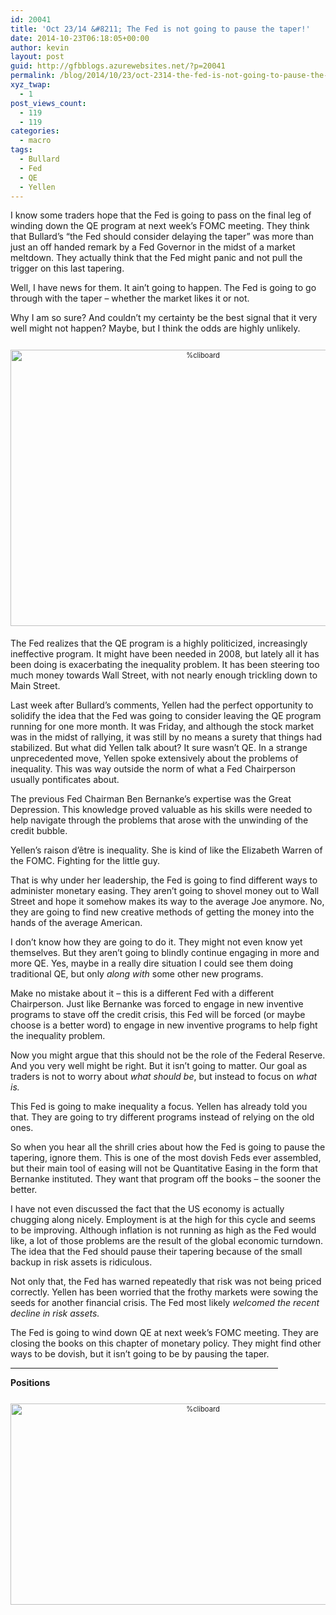 ```yaml
---
id: 20041
title: 'Oct 23/14 &#8211; The Fed is not going to pause the taper!'
date: 2014-10-23T06:18:05+00:00
author: kevin
layout: post
guid: http://gfbblogs.azurewebsites.net/?p=20041
permalink: /blog/2014/10/23/oct-2314-the-fed-is-not-going-to-pause-the-taper/
xyz_twap:
  - 1
post_views_count:
  - 119
  - 119
categories:
  - macro
tags:
  - Bullard
  - Fed
  - QE
  - Yellen
---
```

I know some traders hope that the Fed is going to pass on the final leg of winding down the QE program at next week&#8217;s FOMC meeting. They think that Bullard&#8217;s &#8220;the Fed should consider delaying the taper&#8221; was more than just an off handed remark by a Fed Governor in the midst of a market meltdown. They actually think that the Fed might panic and not pull the trigger on this last tapering. 

Well, I have news for them. It ain&#8217;t going to happen. The Fed is going to go through with the taper &#8211; whether the market likes it or not. 

Why I am so sure? And couldn&#8217;t my certainty be the best signal that it very well might not happen? Maybe, but I think the odds are highly unlikely.

<div style="width: image width px; font-size: 80%; text-align: center;">
  <a href="http://themacrotourist.com/pictures/Azure/oddsOct2314.png"><img class="size-full wp-image-14271" style="padding-top: 1.0em;padding-bottom: 0.5em;" alt="%cliboard" src="http://themacrotourist.com/pictures/Azure/oddsOct2314.png" width="600" height="442" /></a>
</div>

The Fed realizes that the QE program is a highly politicized, increasingly ineffective program. It might have been needed in 2008, but lately all it has been doing is exacerbating the inequality problem. It has been steering too much money towards Wall Street, with not nearly enough trickling down to Main Street.

Last week after Bullard&#8217;s comments, Yellen had the perfect opportunity to solidify the idea that the Fed was going to consider leaving the QE program running for one more month. It was Friday, and although the stock market was in the midst of rallying, it was still by no means a surety that things had stabilized. But what did Yellen talk about? It sure wasn&#8217;t QE. In a strange unprecedented move, Yellen spoke extensively about the problems of inequality. This was way outside the norm of what a Fed Chairperson usually pontificates about. 

The previous Fed Chairman Ben Bernanke&#8217;s expertise was the Great Depression. This knowledge proved valuable as his skills were needed to help navigate through the problems that arose with the unwinding of the credit bubble. 

Yellen&#8217;s raison d&#8217;être is inequality. She is kind of like the Elizabeth Warren of the FOMC. Fighting for the little guy. 

That is why under her leadership, the Fed is going to find different ways to administer monetary easing. They aren&#8217;t going to shovel money out to Wall Street and hope it somehow makes its way to the average Joe anymore. No, they are going to find new creative methods of getting the money into the hands of the average American. 

I don&#8217;t know how they are going to do it. They might not even know yet themselves. But they aren&#8217;t going to blindly continue engaging in more and more QE. Yes, maybe in a really dire situation I could see them doing traditional QE, but only _along with_ some other new programs. 

Make no mistake about it &#8211; this is a different Fed with a different Chairperson. Just like Bernanke was forced to engage in new inventive programs to stave off the credit crisis, this Fed will be forced (or maybe choose is a better word) to engage in new inventive programs to help fight the inequality problem. 

Now you might argue that this should not be the role of the Federal Reserve. And you very well might be right. But it isn&#8217;t going to matter. Our goal as traders is not to worry about _what should be_, but instead to focus on _what is._ 

This Fed is going to make inequality a focus. Yellen has already told you that. They are going to try different programs instead of relying on the old ones. 

So when you hear all the shrill cries about how the Fed is going to pause the tapering, ignore them. This is one of the most dovish Feds ever assembled, but their main tool of easing will not be Quantitative Easing in the form that Bernanke instituted. They want that program off the books &#8211; the sooner the better. 

I have not even discussed the fact that the US economy is actually chugging along nicely. Employment is at the high for this cycle and seems to be improving. Although inflation is not running as high as the Fed would like, a lot of those problems are the result of the global economic turndown. The idea that the Fed should pause their tapering because of the small backup in risk assets is ridiculous. 

Not only that, the Fed has warned repeatedly that risk was not being priced correctly. Yellen has been worried that the frothy markets were sowing the seeds for another financial crisis. The Fed most likely _welcomed the recent decline in risk assets._ 

The Fed is going to wind down QE at next week&#8217;s FOMC meeting. They are closing the books on this chapter of monetary policy. They might find other ways to be dovish, but it isn&#8217;t going to be by pausing the taper.

<hr size="3" width="85%" />

**Positions**

<div style="width: image width px; font-size: 80%; text-align: center;">
  <a href="http://themacrotourist.com/pictures/Azure/PositionsOct2314.png"><img class="size-full wp-image-14271" style="padding-top: 1.0em;padding-bottom: 0.5em;" alt="%cliboard" src="http://themacrotourist.com/pictures/Azure/PositionsOct2314.png" width="600" height="322" /></a>
</div></p>